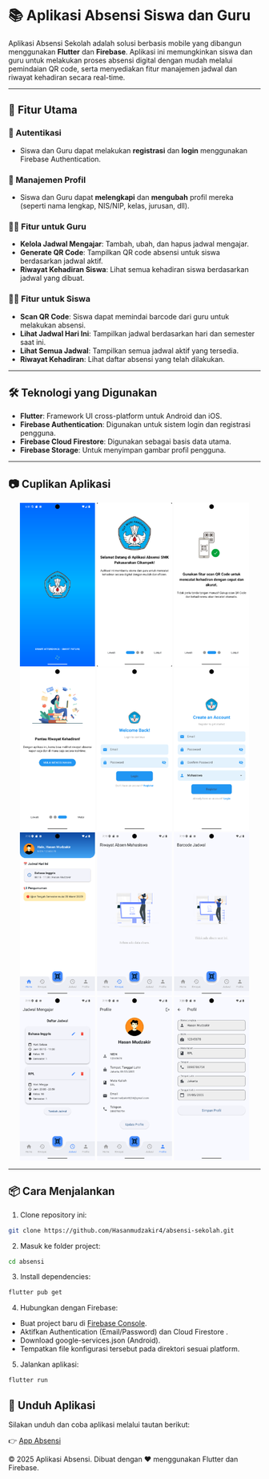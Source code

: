 # 📚 Aplikasi Absensi Siswa dan Guru

Aplikasi Absensi Sekolah adalah solusi berbasis mobile yang dibangun menggunakan **Flutter** dan **Firebase**. Aplikasi ini memungkinkan siswa dan guru untuk melakukan proses absensi digital dengan mudah melalui pemindaian QR code, serta menyediakan fitur manajemen jadwal dan riwayat kehadiran secara real-time.

---

## 🚀 Fitur Utama

### 🔐 Autentikasi

- Siswa dan Guru dapat melakukan **registrasi** dan **login** menggunakan Firebase Authentication.

### 👤 Manajemen Profil

- Siswa dan Guru dapat **melengkapi** dan **mengubah** profil mereka (seperti nama lengkap, NIS/NIP, kelas, jurusan, dll).

### 👨‍🏫 Fitur untuk Guru

- **Kelola Jadwal Mengajar**: Tambah, ubah, dan hapus jadwal mengajar.
- **Generate QR Code**: Tampilkan QR code absensi untuk siswa berdasarkan jadwal aktif.
- **Riwayat Kehadiran Siswa**: Lihat semua kehadiran siswa berdasarkan jadwal yang dibuat.

### 🧑‍🎓 Fitur untuk Siswa

- **Scan QR Code**: Siswa dapat memindai barcode dari guru untuk melakukan absensi.
- **Lihat Jadwal Hari Ini**: Tampilkan jadwal berdasarkan hari dan semester saat ini.
- **Lihat Semua Jadwal**: Tampilkan semua jadwal aktif yang tersedia.
- **Riwayat Kehadiran**: Lihat daftar absensi yang telah dilakukan.

---

## 🛠 Teknologi yang Digunakan

- **Flutter**: Framework UI cross-platform untuk Android dan iOS.
- **Firebase Authentication**: Digunakan untuk sistem login dan registrasi pengguna.
- **Firebase Cloud Firestore**: Digunakan sebagai basis data utama.
- **Firebase Storage**: Untuk menyimpan gambar profil pengguna.

---

## 📷 Cuplikan Aplikasi

<p align="center">
  <img src="/images/screenshots/splash-screen.png" alt="Splash Screen" width="150"/>
  <img src="/images/screenshots/welcome-screen1.png" alt="Welcome Screen 1" width="150"/>
  <img src="/images/screenshots/welcome-screen2.png" alt="Welcome Screen 2" width="150"/>
  <img src="/images/screenshots/welcome-screen3.png" alt="Welcome Screen 3" width="150"/>
  <img src="/images/screenshots/login.png" alt="Login" width="150"/>
  <img src="/images/screenshots/register.png" alt="Register" width="150"/>
  <img src="/images/screenshots/home-lecturer.png" alt="Home Lecturer" width="150"/>
  <img src="/images/screenshots/history-lecturer.png" alt="History" width="150"/>
  <img src="/images/screenshots/barcode.png" alt="barcode" width="150"/>
  <img src="/images/screenshots/schedule-lecturer.png" alt="Schedule" width="150"/>
  <img src="/images/screenshots/profile-lecturer.png" alt="Profile" width="150"/>
  <img src="/images/screenshots/update-profile-lecturer.png" alt="Update Profile" width="150"/>
</p>

---

## 📦 Cara Menjalankan

1. Clone repository ini:

```bash
git clone https://github.com/Hasanmudzakir4/absensi-sekolah.git
```

2. Masuk ke folder project:

```bash
cd absensi
```

3. Install dependencies:

```bash
flutter pub get
```

4. Hubungkan dengan Firebase:

- Buat project baru di [Firebase Console](https://console.firebase.google.com/).
- Aktifkan Authentication (Email/Password) dan Cloud Firestore .
- Download google-services.json (Android).
- Tempatkan file konfigurasi tersebut pada direktori sesuai platform.

5. Jalankan aplikasi:

```bash
flutter run
```

## 📲 Unduh Aplikasi

Silakan unduh dan coba aplikasi melalui tautan berikut:

👉 [App Absensi](https://appdistribution.firebase.dev/i/d89478dcee0c9538)

© 2025 Aplikasi Absensi. Dibuat dengan ❤️ menggunakan Flutter dan Firebase.
